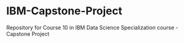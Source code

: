 # IBM-Capstone-Project
Repository for Course 10 in IBM Data Science Specialization course - Capstone Project
